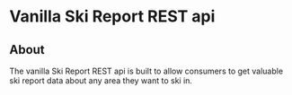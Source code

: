 # Vanilla Ski Report REST api

## About
The vanilla Ski Report REST api is built to allow consumers to get valuable ski report data about any area they want to ski in. 
